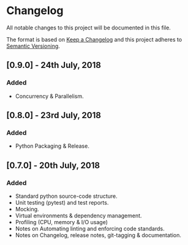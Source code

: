 # Changelog
All notable changes to this project will be documented in this file.

The format is based on [Keep a Changelog](https://keepachangelog.com/en/1.0.0/)
and this project adheres to [Semantic Versioning](https://semver.org/spec/v2.0.0.html).

## [0.9.0] - 24th July, 2018
### Added
* Concurrency & Parallelism.
  
## [0.8.0] - 23rd July, 2018
### Added
* Python Packaging & Release.

## [0.7.0] - 20th July, 2018
### Added
* Standard python source-code structure.
* Unit testing (pytest) and test reports.
* Mocking.
* Virtual environments & dependency management.
* Profiling (CPU, memory & I/O usage)
* Notes on Automating linting and enforcing code standards.
* Notes on Changelog, release notes, git-tagging & documentation.